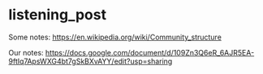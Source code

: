 # listening_post

Some notes: 
https://en.wikipedia.org/wiki/Community_structure

Our notes:
https://docs.google.com/document/d/109Zn3Q6eR_6AJR5EA-9ftIq7ApsWXG4bt7gSkBXvAYY/edit?usp=sharing

